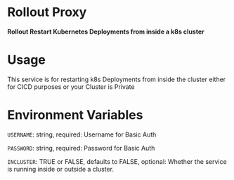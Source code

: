# Rollout Proxy

**Rollout Restart Kubernetes Deployments from inside a k8s cluster**

# Usage

This service is for restarting k8s Deployments from inside the cluster either for CICD purposes or your Cluster is Private

# Environment Variables

`USERNAME`: string, required: Username for Basic Auth

`PASSWORD`: string, required: Password for Basic Auth

`INCLUSTER`: TRUE or FALSE, defaults to FALSE, optional: Whether the service is running inside or outside a cluster.
